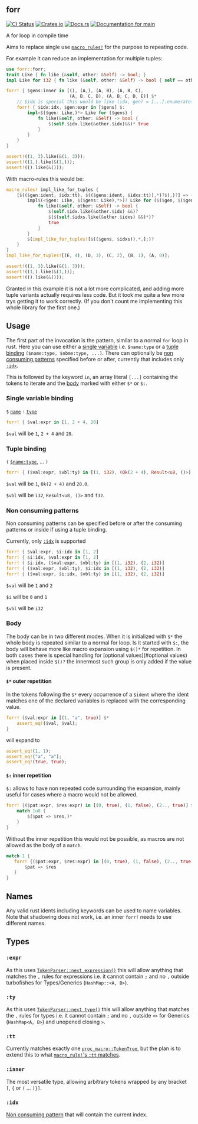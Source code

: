 ## forr

[![CI Status](https://github.com/ModProg/forr/actions/workflows/test.yaml/badge.svg)](https://github.com/ModProg/forr/actions/workflows/test.yaml)
[![Crates.io](https://img.shields.io/crates/v/forr)](https://crates.io/crates/forr)
[![Docs.rs](https://img.shields.io/crates/v/template?color=informational&label=docs.rs)](https://docs.rs/forr)
[![Documentation for `main`](https://img.shields.io/badge/docs-main-informational)](https://modprog.github.io/forr/forr/)

A for loop in compile time

Aims to replace single use [`macro_rules!`](https://doc.rust-lang.org/reference/macros-by-example.html) for the purpose to repeating code.

For example it can reduce an implementation for multiple tuples:
```rust
use forr::forr;
trait Like { fn like (&self, other: &Self) -> bool; }
impl Like for i32 { fn like (&self, other: &Self) -> bool { self == other } }

forr! { $gens:inner in [(), (A,), (A, B), (A, B, C),
                        (A, B, C, D), (A, B, C, D, E)] $*
    // $idx is special this would be like (idx, gen) = [...].enumerate()
    forr! { $idx:idx, $gen:expr in [$gens] $:
        impl<$($gen: Like,)*> Like for ($gens) {
            fn like(&self, other: &Self) -> bool {
                $(self.$idx.like(&other.$idx)&&)* true
            }
        }
    }
}

assert!((1, 3).like(&(1, 3)));
assert!((1,).like(&(1,)));
assert!(().like(&()));
```

With macro-rules this would be:

```rust
macro_rules! impl_like_for_tuples {
    [$(($gen:ident, $idx:tt), $(($gens:ident, $idxs:tt)),*)?$(,)?] => {
        impl$(<$gen: Like, $($gens: Like),*>)? Like for ($($gen, $($gens),*)?) {
            fn like(&self, other: &Self) -> bool {
                $(self.$idx.like(&other.$idx) &&)?
                $($(self.$idxs.like(&other.$idxs) &&)*)?
                true
            }
        }
        $(impl_like_for_tuples![$(($gens, $idxs)),*,];)?
    }
}
impl_like_for_tuples![(E, 4), (D, 3), (C, 2), (B, 1), (A, 0)];

assert!((1, 3).like(&(1, 3)));
assert!((1,).like(&(1,)));
assert!(().like(&()));
```

Granted in this example it is not a lot more complicated, and adding more
tuple variants actually requires less code. But it took me quite a few more
trys getting it to work correctly. (If you don't count me implementing this
whole library for the first one.)

## Usage

The first part of the invocation is the pattern, similar to a normal `for`
loop in rust. Here you can use either a [single
variable](#single-variable-binding) i.e. `$name:type` or a [tuple
binding](#tuple-binding) `($name:type, $nbme:type, ...)`. There can
optionally be [non consuming patterns](#non-consuming-patterns) specified
before or after, currently that includes only [`:idx`](#idx).

This is followed by the keyword `in`, an array literal `[...]` containing
the tokens to iterate and the [body](#body) marked with either `$*` or `$:`.

### Single variable binding
`$` [`name`](#names) `:` [`type`](#types)
```rust
forr! { $val:expr in [1, 2 + 4, 20]
```
`$val` will be `1`, `2 + 4` and `20`.

### Tuple binding
`(` [`$name:type`](#single-variable-binding), ... `)`
```rust
forr! { ($val:expr, $vbl:ty) in [(1, i32), (Ok(2 + 4), Result<u8, ()>), (20.0, f32)]
```
`$val` will be `1`, `Ok(2 + 4)` and `20.0`.

`$vbl` will be `i32`, `Result<u8, ()>` and `f32`.

### Non consuming patterns

Non consuming patterns can be specified before or after the consuming
patterns or inside if using a tuple binding.

Currently, only [`:idx`](#idx) is supported
```rust
forr! { $val:expr, $i:idx in [1, 2]
forr! { $i:idx, $val:expr in [1, 2]
forr! { $i:idx, ($val:expr, $vbl:ty) in [(1, i32), (2, i32)]
forr! { ($val:expr, $vbl:ty), $i:idx in [(1, i32), (2, i32)]
forr! { ($val:expr, $i:idx, $vbl:ty) in [(1, i32), (2, i32)]
```
`$val` will be `1` and `2`

`$i` will be `0` and `1`

`$vbl` will be `i32`

### Body

The body can be in two different modes. When it is initialized with `$*` the
whole body is repeated similar to a normal for loop. Is it started with
`$:`, the body will behave more like macro expansion using `$()*` for
repetition. In both cases there is special handling for [optional
values](#optional values) when placed inside `$()?` the innermost such group
is only added if the value is present.

#### `$*` outer repetition

In the tokens following the `$*` every occurrence of a `$ident` where the
ident matches one of the declared variables is replaced with the
corresponding value.
```rust
forr! {$val:expr in [(1, "a", true)] $*
    assert_eq!($val, $val);
}
```
will expand to
```rust
assert_eq!(1, 1);
assert_eq!("a", "a");
assert_eq!(true, true);
```

#### `$:` inner repetition

`$:` allows to have non repeated code surrounding the expansion, mainly
useful for cases where a macro would not be allowed.

```rust
forr! {($pat:expr, $res:expr) in [(0, true), (1, false), (2.., true)] $:
    match 1u8 {
        $($pat => $res,)*
    }
}
```
Without the inner repetition this would not be possible, as macros are not
allowed as the body of a `match`.
```rust
match 1 {
   forr! {($pat:expr, $res:expr) in [(0, true), (1, false), (2.., true)] $*
       $pat => $res
   }
}
```

## Names
Any valid rust idents including keywords can be used to name variables. Note
that shadowing does not work, i.e. an inner `forr!` needs to use different
names.

## Types
### `:expr`
As this uses [`TokenParser::next_expression()`](https://docs.rs/proc-macro-utils/latest/proc_macro_utils/struct.TokenParser.html#method.next_expression) this will allow anything
that matches the `,` rules for expressions i.e. it cannot contain `;` and no
`,` outside turbofishes for Types/Generics (`HashMap::<A, B>`).

### `:ty`
As this uses [`TokenParser::next_type()`](https://docs.rs/proc-macro-utils/latest/proc_macro_utils/struct.TokenParser.html#method.next_type) this will allow anything
that matches the `,` rules for types i.e. it cannot contain `;` and no
`,` outside `<>` for Generics (`HashMap<A, B>`) and unopened closing `>`.

### `:tt`
Currently matches exactly one [`proc_macro::TokenTree`](https://doc.rust-lang.org/beta/proc_macro/enum.TokenTree.html), but the plan is to extend this to what [`macro_rule!`'s `:tt` matches](https://doc.rust-lang.org/reference/macros-by-example.html#metavariables).

### `:inner`
The most versatile type, allowing arbitrary tokens wrapped by any bracket
`[`, `{` or `(` ... `)}]`.

### `:idx`
[Non consuming pattern](#non-consuming-patterns) that will contain the
current index.

